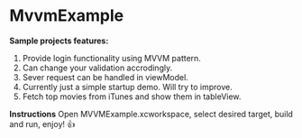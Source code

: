 # MvvmExample

**Sample projects features:**
1) Provide login functionality using MVVM pattern.
2) Can change your validation accrodingly.
3) Sever request can be handled in viewModel.
4) Currently just a simple startup demo. Will try to improve.
5) Fetch top movies from iTunes and show them in tableView.

**Instructions**
Open MVVMExample.xcworkspace, select desired target, build and run, enjoy! :+1:

